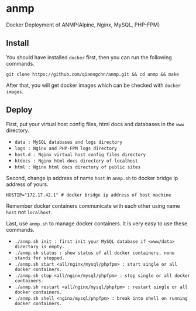 # anmp
Docker Deployment of ANMP(Alpine, Nginx, MySQL, PHP-FPM)

## Install
You should have installed `docker` first, then you can run the following commands.

    git clone https://github.com/qianngchn/anmp.git && cd anmp && make

After that, you will get docker images which can be checked with `docker images`.

## Deploy
First, put your virtual host config files, html docs and databases in the `www` directory.

* `data : MySQL databases and logs directory`
* `logs : Nginx and PHP-FPM logs directory`
* `host.d : Nginx virtual host config files directory`
* `htdocs : Nginx html docs directory of localhost`
* `html : Nginx html docs directory of public sites`

Second, change ip address of name `host` in `anmp.sh` to docker bridge ip address of yours.

    HOSTIP="172.17.42.1" # docker bridge ip address of host machine

Remember docker containers communicate with each other using name `host` not `localhost`.

Last, use `anmp.sh` to manage docker containers. It is very easy to use these commands.

* `./anmp.sh init : first init your MySQL database if <www/data> directory is empty.`
* `./anmp.sh status : show status of all docker containers, none stands for stopped.`
* `./anmp.sh start <all/nginx/mysql/phpfpm> : start single or all docker containers.`
* `./anmp.sh stop <all/nginx/mysql/phpfpm> : stop single or all docker containers.`
* `./anmp.sh restart <all/nginx/mysql/phpfpm> : restart single or all docker containers.`
* `./anmp.sh shell <nginx/mysql/phpfpm> : break into shell on running docker containers.`
